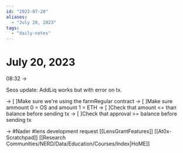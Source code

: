 ```yaml
---
id: "2023-07-20"
aliases:
  - "July 20, 2023"
tags:
  - "daily-notes"
---
```


# July 20, 2023

08:32 ->

Seos update: AddLiq works but with error on tx.

-> [ ]Make sure we're using the farmRegular contract
-> [ ]Make sure ammount 0 = OS and amount 1 = ETH
-> [ ]Check that amount <= than balance before sending tx
-> [ ]Check that approval >= balance before sending tx

-> #Nader #lens development request [[LensGrantFeatures]]
[[At0x-Scratchpad]]
[[Research Communities/NERD/Data/Education/Courses/Index|HoME]]
